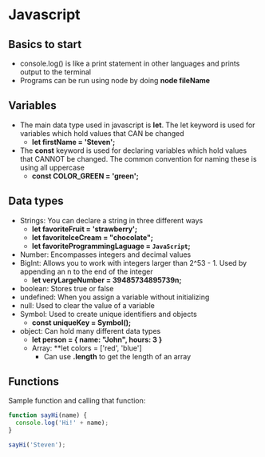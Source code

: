 # Javascript

## Basics to start

- console.log() is like a print statement in other languages and prints output to the terminal
- Programs can be run using node by doing **node fileName**


## Variables

- The main data type used in javascript is **let**. The let keyword is used for variables which hold values that CAN be changed
  - **let firstName = 'Steven';**
- The **const** keyword is used for declaring variables which hold values that CANNOT be changed. The common convention for naming these is using all uppercase
  - **const COLOR_GREEN = 'green';**

## Data types

- Strings: You can declare a string in three different ways
  - **let favoriteFruit = 'strawberry';**
  - **let favoriteIceCream = "chocolate";**
  - **let favoriteProgrammingLaguage = `JavaScript`;**
- Number: Encompasses integers and decimal values
- BigInt: Allows you to work with integers larger than 2^53 - 1. Used by appending an n to the end of the integer
  - **let veryLargeNumber = 39485734895739n;**
- boolean: Stores true or false
- undefined: When you assign a variable without initializing
- null: Used to clear the value of a variable
- Symbol: Used to create unique identifiers and objects
  - **const uniqueKey = Symbol();**
- object: Can hold many different data types
  - **let person = { name: "John", hours: 3 }**
  - Array: **let colors = ['red', 'blue']
    - Can use **.length** to get the length of an array


## Functions

Sample function and calling that function:
```javascript
function sayHi(name) {
  console.log('Hi!' + name);
}

sayHi('Steven');
```





